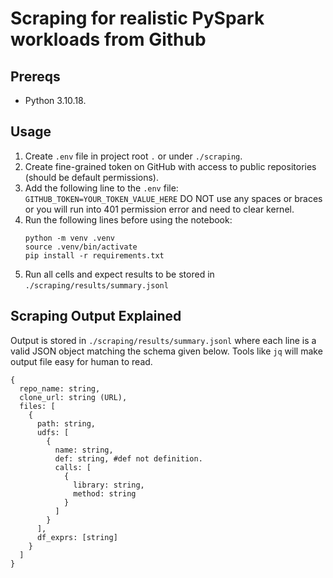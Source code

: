 # Scraping for realistic PySpark workloads from Github

## Prereqs

- Python 3.10.18.

## Usage

1. Create `.env` file in project root `.` or under `./scraping`.
2. Create fine-grained token on GitHub with access to public repositories (should be default permissions).
3. Add the following line to the `.env` file:
   `GITHUB_TOKEN=YOUR_TOKEN_VALUE_HERE`
   DO NOT use any spaces or braces or you will run into 401 permission error and need to clear kernel.
4. Run the following lines before using the notebook:
   ```
   python -m venv .venv
   source .venv/bin/activate
   pip install -r requirements.txt
   ```
5. Run all cells and expect results to be stored in `./scraping/results/summary.jsonl`

## Scraping Output Explained

Output is stored in `./scraping/results/summary.jsonl` where each line is a valid JSON object matching the schema given below. Tools like `jq` will make output file easy for human to read.

```
{
  repo_name: string,
  clone_url: string (URL),
  files: [
    {
      path: string,
      udfs: [
        {
          name: string,
          def: string, #def not definition.
          calls: [
            {
              library: string,
              method: string
            }
          ]
        }
      ],
      df_exprs: [string]
    }
  ]
}
```
